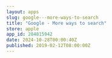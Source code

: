 ```yaml
---
layout: apps
slug: google---more-ways-to-search
title: "Google - More ways to search"
store: apple
app_id: 284815942
date: 2024-10-28T00:00:40Z
published: 2019-02-12T08:00:00Z
---
```

